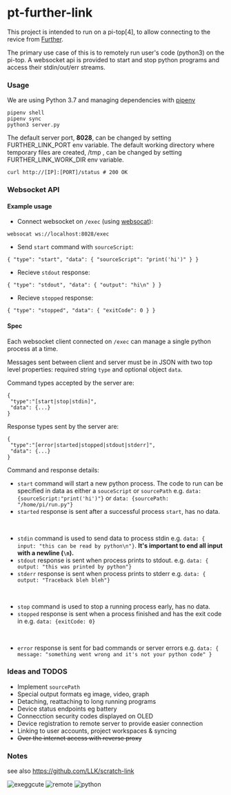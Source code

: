 # pt-further-link
This project is intended to run on a pi-top[4], to allow connecting to the
revice from [Further](https://further.pi-top.com).

The primary use case of this is to remotely run user's code (python3) on the
pi-top. A websocket api is provided to start and stop python programs and
access their stdin/out/err streams.

### Usage
We are using Python 3.7 and managing dependencies with
[pipenv](https://github.com/pypa/pipenv)
```
pipenv shell
pipenv sync
python3 server.py
```

The default server port, __8028__, can be changed by setting FURTHER_LINK_PORT env variable.
The default working directory where temporary files are created, /tmp , can be changed by setting FURTHER_LINK_WORK_DIR env variable.
```
curl http://[IP]:[PORT]/status # 200 OK
```

### Websocket API
#### Example usage
- Connect websocket on `/exec` (using [websocat](https://github.com/vi/websocat)):
```
websocat ws://localhost:8028/exec
```
- Send `start` command with `sourceScript`:
```
{ "type": "start", "data": { "sourceScript": "print('hi')" } }
```
- Recieve `stdout` response:
```
{ "type": "stdout", "data": { "output": "hi\n" } }
```
- Recieve `stopped` response:
```
{ "type": "stopped", "data": { "exitCode": 0 } }
```

#### Spec
Each websocket client connected on `/exec` can manage a single python process
at a time.

Messages sent between client and server must be in JSON with two top level
properties: required string `type` and optional object `data`.

Command types accepted by the server are:
```
{
 "type":"[start|stop|stdin]",
 "data": {...}
}
```

Response types sent by the server are:
```
{
 "type":"[error|started|stopped|stdout|stderr]",
 "data": {...}
}
```

Command and response details:
- `start` command will start a new python process. The code to run can be specified in data as either a `souceScript` or `sourcePath` e.g.
`data: {sourceScript:"print('hi')"}` or `data: {sourcePath: "/home/pi/run.py"}`
- `started` response is sent after a successful process `start`, has no data.
<br>

- `stdin` command is used to send data to process stdin e.g. `data: { input: "this can be read by python\n"}`.
__It's important to end all input with a newline (`\n`).__
- `stdout` response is sent when process prints to stdout. e.g. `data: { output: "this was printed by python"}`
- `stderr` response is sent when process prints to stderr e.g. `data: { output: "Traceback bleh bleh"}`
<br>

- `stop` command is used to stop a running process early, has no data.
- `stopped` response is sent when a process finished and has the exit code in e.g. `data: {exitCode: 0}`
<br>

- `error` response is sent for bad commands or server errors e.g. `data: { message: "something went wrong and it's not your python code" }`

### Ideas and TODOS
- Implement `sourcePath`
- Special output formats eg image, video, graph
- Detaching, reattaching to long running programs
- Device status endpoints eg battery
- Connecction security codes displayed on OLED
- Device registration to remote server to provide easier connection
- Linking to user accounts, project workspaces & syncing
- ~~Over the internet access with reverse proxy~~

### Notes
see also https://github.com/LLK/scratch-link

![exeggcute](https://cdn.bulbagarden.net/upload/thumb/a/af/102Exeggcute.png/250px-102Exeggcute.png) ![remote](http://aux.iconspalace.com/uploads/1362096024564616892.png) ![python](https://i.pinimg.com/originals/c3/8a/8e/c38a8ed8ae5148e1441045fea19cfd20.png)
